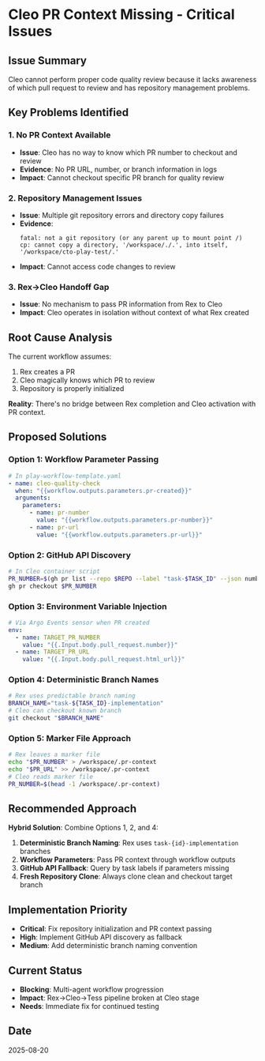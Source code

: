 # Cleo PR Context Missing - Critical Issues

## Issue Summary
Cleo cannot perform proper code quality review because it lacks awareness of which pull request to review and has repository management problems.

## Key Problems Identified

### 1. **No PR Context Available**
- **Issue**: Cleo has no way to know which PR number to checkout and review
- **Evidence**: No PR URL, number, or branch information in logs
- **Impact**: Cannot checkout specific PR branch for quality review

### 2. **Repository Management Issues**  
- **Issue**: Multiple git repository errors and directory copy failures
- **Evidence**: 
  ```
  fatal: not a git repository (or any parent up to mount point /)
  cp: cannot copy a directory, '/workspace/./.', into itself, '/workspace/cto-play-test/.'
  ```
- **Impact**: Cannot access code changes to review

### 3. **Rex→Cleo Handoff Gap**
- **Issue**: No mechanism to pass PR information from Rex to Cleo
- **Impact**: Cleo operates in isolation without context of what Rex created

## Root Cause Analysis

The current workflow assumes:
1. Rex creates a PR 
2. Cleo magically knows which PR to review
3. Repository is properly initialized

**Reality**: There's no bridge between Rex completion and Cleo activation with PR context.

## Proposed Solutions

### **Option 1: Workflow Parameter Passing**
```yaml
# In play-workflow-template.yaml
- name: cleo-quality-check
  when: "{{workflow.outputs.parameters.pr-created}}"
  arguments:
    parameters:
      - name: pr-number
        value: "{{workflow.outputs.parameters.pr-number}}"
      - name: pr-url  
        value: "{{workflow.outputs.parameters.pr-url}}"
```

### **Option 2: GitHub API Discovery**
```bash
# In Cleo container script
PR_NUMBER=$(gh pr list --repo $REPO --label "task-$TASK_ID" --json number --jq '.[0].number')
gh pr checkout $PR_NUMBER
```

### **Option 3: Environment Variable Injection**
```yaml
# Via Argo Events sensor when PR created
env:
  - name: TARGET_PR_NUMBER
    value: "{{.Input.body.pull_request.number}}"
  - name: TARGET_PR_URL  
    value: "{{.Input.body.pull_request.html_url}}"
```

### **Option 4: Deterministic Branch Names**
```bash
# Rex uses predictable branch naming
BRANCH_NAME="task-${TASK_ID}-implementation"
# Cleo can checkout known branch
git checkout "$BRANCH_NAME"
```

### **Option 5: Marker File Approach**
```bash
# Rex leaves a marker file
echo "$PR_NUMBER" > /workspace/.pr-context
echo "$PR_URL" >> /workspace/.pr-context
# Cleo reads marker file
PR_NUMBER=$(head -1 /workspace/.pr-context)
```

## Recommended Approach

**Hybrid Solution**: Combine Options 1, 2, and 4:

1. **Deterministic Branch Naming**: Rex uses `task-{id}-implementation` branches
2. **Workflow Parameters**: Pass PR context through workflow outputs  
3. **GitHub API Fallback**: Query by task labels if parameters missing
4. **Fresh Repository Clone**: Always clone clean and checkout target branch

## Implementation Priority
- **Critical**: Fix repository initialization and PR context passing
- **High**: Implement GitHub API discovery as fallback
- **Medium**: Add deterministic branch naming convention

## Current Status
- **Blocking**: Multi-agent workflow progression
- **Impact**: Rex→Cleo→Tess pipeline broken at Cleo stage
- **Needs**: Immediate fix for continued testing

## Date
2025-08-20